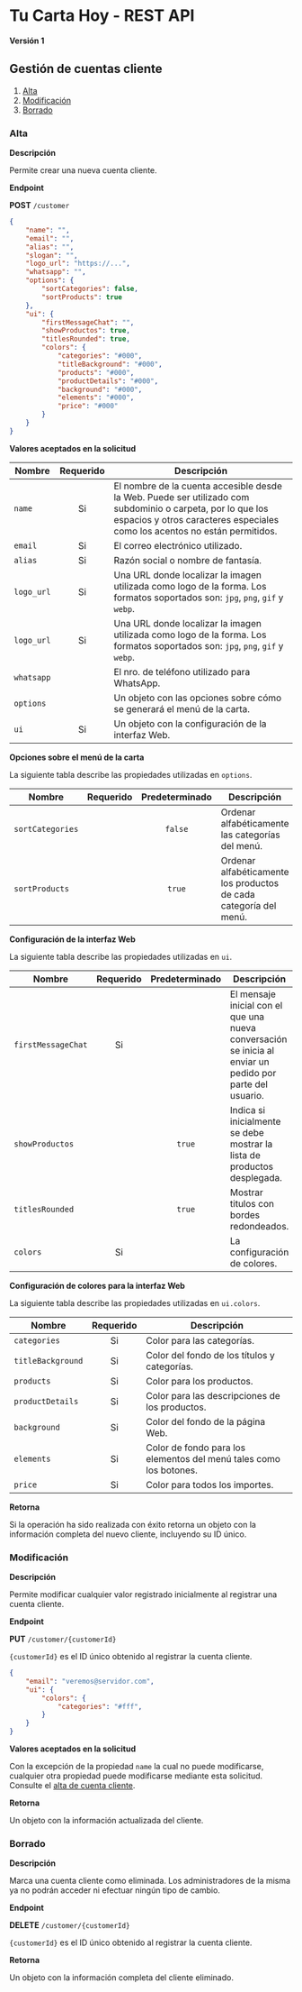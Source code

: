 # Tu Carta Hoy - REST API

**Versión 1**

## Gestión de cuentas cliente

1.  [Alta](#alta)
2.  [Modificación](#modificación)
3.  [Borrado](#borrado)

### Alta

**Descripción**

Permite crear una nueva cuenta cliente.

**Endpoint**

**POST** `/customer`

```json
{
    "name": "",
    "email": "",
    "alias": "",
    "slogan": "",
    "logo_url": "https://...",
    "whatsapp": "",
    "options": {
        "sortCategories": false,
        "sortProducts": true
    },
    "ui": {
        "firstMessageChat": "",
        "showProductos": true,
        "titlesRounded": true,
        "colors": {
            "categories": "#000",
            "titleBackground": "#000",
            "products": "#000",
            "productDetails": "#000",
            "background": "#000",
            "elements": "#000",
            "price": "#000"
        }
    }
}
```

**Valores aceptados en la solicitud**

| Nombre | Requerido | Descripción |
|--------|:---------:|-------------|
|`name`|Si|El nombre de la cuenta accesible desde la Web. Puede ser utilizado com subdominio o carpeta, por lo que los espacios y otros caracteres especiales como los acentos no están permitidos.|
|`email`|Si|El correo electrónico utilizado.|
|`alias`|Si|Razón social o nombre de fantasía.|
|`logo_url`|Si|Una URL donde localizar la imagen utilizada como logo de la forma. Los formatos soportados son: `jpg`, `png`, `gif` y `webp`.|
|`logo_url`|Si|Una URL donde localizar la imagen utilizada como logo de la forma. Los formatos soportados son: `jpg`, `png`, `gif` y `webp`.|
|`whatsapp`| |El nro. de teléfono utilizado para WhatsApp.|
|`options`| |Un objeto con las opciones sobre cómo se generará el menú de la carta.|
|`ui`|Si|Un objeto con la configuración de la interfaz Web.|

**Opciones sobre el menú de la carta**

La siguiente tabla describe las propiedades utilizadas en `options`.

| Nombre | Requerido | Predeterminado | Descripción |
|--------|:---------:|:--------------:|-------------|
|`sortCategories`| |`false`|Ordenar alfabéticamente las categorías del menú.|
|`sortProducts`| |`true`|Ordenar alfabéticamente los productos de cada categoría del menú.|

**Configuración de la interfaz Web**

La siguiente tabla describe las propiedades utilizadas en `ui`.

| Nombre | Requerido | Predeterminado | Descripción |
|--------|:---------:|:--------------:|-------------|
|`firstMessageChat`|Si| |El mensaje inicial con el que una nueva conversación se inicia al enviar un pedido por parte del usuario.|
|`showProductos`| |`true`|Indica si inicialmente se debe mostrar la lista de productos desplegada.|
|`titlesRounded`| |`true`|Mostrar titulos con bordes redondeados.|
|`colors`|Si | |La configuración de colores.|

**Configuración de colores para la interfaz Web**

La siguiente tabla describe las propiedades utilizadas en `ui.colors`.

| Nombre | Requerido | Descripción |
|--------|:---------:|-------------|
|`categories`|Si|Color para las categorías.|
|`titleBackground`|Si|Color del fondo de los títulos y categorías.|
|`products`|Si|Color para los productos.|
|`productDetails`|Si|Color para las descripciones de los productos.|
|`background`|Si|Color del fondo de la página Web.|
|`elements`|Si|Color de fondo para los elementos del menú tales como los botones.|
|`price`|Si|Color para todos los importes.|

**Retorna**

Si la operación ha sido realizada con éxito retorna un objeto con la información completa del nuevo cliente, incluyendo su ID único.

### Modificación

**Descripción**

Permite modificar cualquier valor registrado inicialmente al registrar una cuenta cliente.

**Endpoint**

**PUT** `/customer/{customerId}`

`{customerId}` es el ID único obtenido al registrar la cuenta cliente.

```json
{
    "email": "veremos@servidor.com",
    "ui": {
        "colors": {
            "categories": "#fff",
        }
    }
}
```

**Valores aceptados en la solicitud**

Con la excepción de la propiedad `name` la cual no puede modificarse, cualquier otra propiedad puede modificarse mediante esta solicitud. Consulte el [alta de cuenta cliente](#alta).

**Retorna**

Un objeto con la información actualizada del cliente.

### Borrado

**Descripción**

Marca una cuenta cliente como eliminada. Los administradores de la misma ya no podrán acceder ni efectuar ningún tipo de cambio.

**Endpoint**

**DELETE** `/customer/{customerId}`

`{customerId}` es el ID único obtenido al registrar la cuenta cliente.

**Retorna**

Un objeto con la información completa del cliente eliminado.
